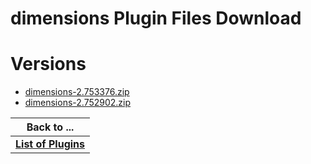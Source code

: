 
dimensions Plugin Files Download
================================

# Versions

- [dimensions-2.753376.zip](https://raw.githubusercontent.com/UrbanCode/IBM-UCB-PLUGINS/main/files/dimensions/dimensions-2.753376.zip)
- [dimensions-2.752902.zip](https://raw.githubusercontent.com/UrbanCode/IBM-UCB-PLUGINS/main/files/dimensions/dimensions-2.752902.zip)

|Back to ...|
| :---: |
|[**List of Plugins**](../../index.md)|
